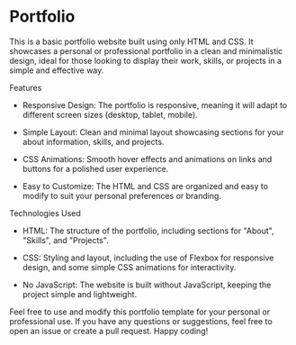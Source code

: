 # Portfolio

This is a basic portfolio website built using only HTML and CSS. It showcases a personal or professional portfolio in a clean and minimalistic design, ideal for those looking to display their work, skills, or projects in a simple and effective way.

Features
- Responsive Design: The portfolio is responsive, meaning it will adapt to different screen sizes (desktop, tablet, mobile).

- Simple Layout: Clean and minimal layout showcasing sections for your about information, skills, and projects.

- CSS Animations: Smooth hover effects and animations on links and buttons for a polished user experience.

- Easy to Customize: The HTML and CSS are organized and easy to modify to suit your personal preferences or branding.

Technologies Used
-  HTML: The structure of the portfolio, including sections for "About", "Skills", and "Projects".

-  CSS: Styling and layout, including the use of Flexbox for responsive design, and some simple CSS animations for interactivity.

-  No JavaScript: The website is built without JavaScript, keeping the project simple and lightweight.

Feel free to use and modify this portfolio template for your personal or professional use. If you have any questions or suggestions, feel free to open an issue or create a pull request. Happy coding!
